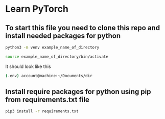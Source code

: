 # Learn PyTorch

## To start this file you need to clone this repo and install needed packages for python

```bash
python3 -m venv example_name_of_directory

source example_name_of_directory/bin/activate
```

It should look like this

```bash
(.env) account@machine:~/Documents/dir
```
## Install require packages for python using pip from requirements.txt file

```bash
pip3 install -r requirements.txt
```